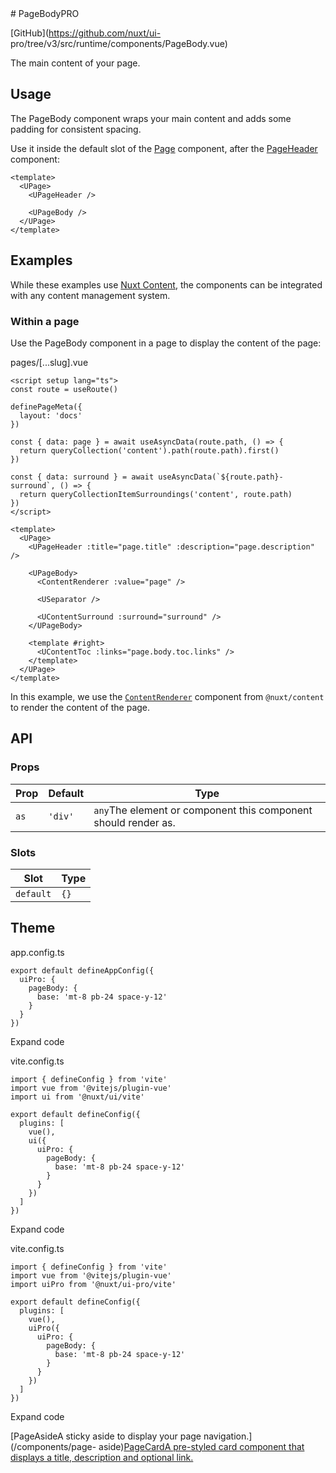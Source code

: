 <!-- source: https://ui.nuxt.com/components/page-body --> # PageBodyPRO

[GitHub](https://github.com/nuxt/ui-
pro/tree/v3/src/runtime/components/PageBody.vue)

The main content of your page.

## Usage

The PageBody component wraps your main content and adds some padding for
consistent spacing.

Use it inside the default slot of the [Page](/components/page) component,
after the [PageHeader](/components/page-header) component:

    
    
    <template>
      <UPage>
        <UPageHeader />
    
        <UPageBody />
      </UPage>
    </template>
    

## Examples

While these examples use [Nuxt Content](https://content.nuxt.com), the
components can be integrated with any content management system.

### Within a page

Use the PageBody component in a page to display the content of the page:

pages/[...slug].vue

    
    
    <script setup lang="ts">
    const route = useRoute()
    
    definePageMeta({
      layout: 'docs'
    })
    
    const { data: page } = await useAsyncData(route.path, () => {
      return queryCollection('content').path(route.path).first()
    })
    
    const { data: surround } = await useAsyncData(`${route.path}-surround`, () => {
      return queryCollectionItemSurroundings('content', route.path)
    })
    </script>
    
    <template>
      <UPage>
        <UPageHeader :title="page.title" :description="page.description" />
    
        <UPageBody>
          <ContentRenderer :value="page" />
    
          <USeparator />
    
          <UContentSurround :surround="surround" />
        </UPageBody>
    
        <template #right>
          <UContentToc :links="page.body.toc.links" />
        </template>
      </UPage>
    </template>
    

In this example, we use the
[`ContentRenderer`](https://content.nuxt.com/docs/components/content-renderer)
component from `@nuxt/content` to render the content of the page.

## API

### Props

Prop |  Default |  Type   
---|---|---  
`as`| `'div'`| `any`The element or component this component should render as.  
  
### Slots

Slot |  Type   
---|---  
`default`| `{}`  
  
## Theme

app.config.ts

    
    
    export default defineAppConfig({
      uiPro: {
        pageBody: {
          base: 'mt-8 pb-24 space-y-12'
        }
      }
    })
    

Expand code

vite.config.ts

    
    
    import { defineConfig } from 'vite'
    import vue from '@vitejs/plugin-vue'
    import ui from '@nuxt/ui/vite'
    
    export default defineConfig({
      plugins: [
        vue(),
        ui({
          uiPro: {
            pageBody: {
              base: 'mt-8 pb-24 space-y-12'
            }
          }
        })
      ]
    })
    

Expand code

vite.config.ts

    
    
    import { defineConfig } from 'vite'
    import vue from '@vitejs/plugin-vue'
    import uiPro from '@nuxt/ui-pro/vite'
    
    export default defineConfig({
      plugins: [
        vue(),
        uiPro({
          uiPro: {
            pageBody: {
              base: 'mt-8 pb-24 space-y-12'
            }
          }
        })
      ]
    })
    

Expand code

[PageAsideA sticky aside to display your page navigation.](/components/page-
aside)[PageCardA pre-styled card component that displays a title, description
and optional link.](/components/page-card)

